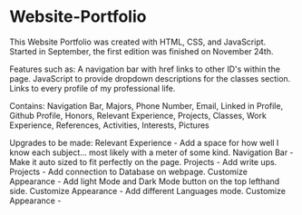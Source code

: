 # Website-Portfolio

This Website Portfolio was created with HTML, CSS, and JavaScript.
Started in September, the first edition was finished on November 24th. 

Features such as:
A navigation bar with href links to other ID's within the page. 
JavaScript to provide dropdown descriptions for the classes section. 
Links to every profile of my professional life.

Contains:
Navigation Bar,
Majors,
Phone Number,
Email,
Linked in Profile,
Github Profile,
Honors,
Relevant Experience,
Projects,
Classes,
Work Experience,
References,
Activities,
Interests,
Pictures

Upgrades to be made:
Relevant Experience - Add a space for how well I know each subject... most likely with a meter of some kind.
Navigation Bar - Make it auto sized to fit perfectly on the page. 
Projects - Add write ups.
Projects - Add connection to Database on webpage.
Customize Appearance - Add light Mode and Dark Mode button on the top lefthand side.
Customize Appearance - Add different Languages mode.
Customize Appearance - 

